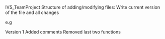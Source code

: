 IVS_TeamProject
Structure of adding/modifying files:
Write current version of the file and all changes

e.g

Version 1
Added comments
Removed last two functions
